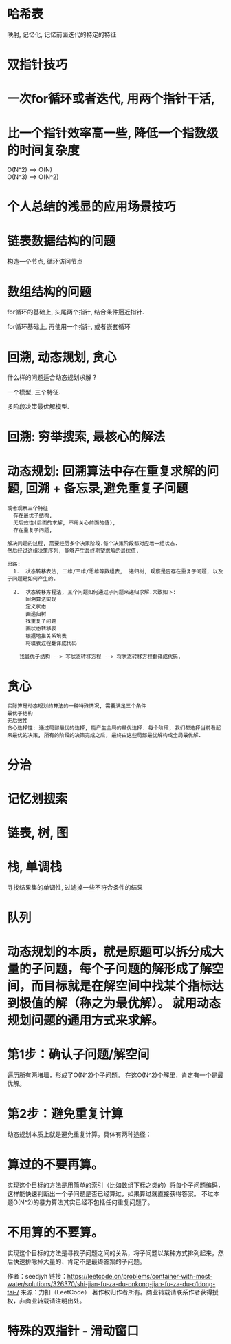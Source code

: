 # 哈希表

映射, 记忆化, 记忆前面迭代的特定的特征



# 双指针技巧
  
  # 一次for循环或者迭代, 用两个指针干活, 
  # 比一个指针效率高一些, 降低一个指数级的时间复杂度
  O(N^2) ==> O(N)   
  O(N^3) ==> O(N^2)


 # 个人总结的浅显的应用场景技巧

   # 链表数据结构的问题
   构造一个节点, 循环访问节点

   # 数组结构的问题
   for循环的基础上, 头尾两个指针, 结合条件逼近指针.
   <!-- 快速排序 -->

   for循环基础上, 再使用一个指针, 或者嵌套循环
   <!-- 最长递增子序列 -->
  



# 回溯, 动态规划, 贪心

什么样的问题适合动态规划求解 ?

一个模型, 三个特征.

多阶段决策最优解模型.

 # 回溯: 穷举搜索, 最核心的解法

 # 动态规划: 回溯算法中存在重复求解的问题, 回溯 + 备忘录,避免重复子问题 
    或者观察三个特征
      存在最优子结构, 
      无后效性(后面的求解, 不用关心前面的值),
      存在重复子问题,

    解决问题的过程, 需要经历多个决策阶段.每个决策阶段都对应着一组状态. 
    然后经过这组决策序列, 能够产生最终期望求解的最优值.

    思路:
      1.  状态转移表法, 二维/三维/思维等数组表,  递归树, 观察是否存在重复子问题, 以及子问题是如何产生的. 
      
      2.  状态转移方程法, 某个问题如何通过子问题来递归求解.大致如下:
          回溯算法实现
          定义状态
          画递归树
          找重复子问题
          画状态转移表
          根据地推关系填表
          将填表过程翻译成代码
  
        找最优子结构 --> 写状态转移方程 --> 将状态转移方程翻译成代码.

  # 贪心
    实际算是动态规划的算法的一种特殊情况, 需要满足三个条件
    最优子结构
    无后效性
    贪心选择性: 通过局部最优的选择, 能产生全局的最优选择. 每个阶段, 我们都选择当前看起来最优的决策, 所有的阶段的决策完成之后, 最终由这些局部最优解构成全局最优解.
 

# 分治



# 记忆划搜索
<!-- 就是自顶向下的递归，动态规划的另外一种实现方式。 -->


# 链表, 树,  图


# 栈, 单调栈
寻找结果集的单调性, 过滤掉一些不符合条件的结果


# 队列





# 动态规划的本质，就是原题可以拆分成大量的子问题，每个子问题的解形成了解空间，而目标就是在解空间中找某个指标达到极值的解（称之为最优解）。 就用动态规划问题的通用方式来求解。

# 第1步：确认子问题/解空间
遍历所有两堵墙，形成了O(N^2)个子问题。 在这O(N^2)个解里，肯定有一个是最优解。

# 第2步：避免重复计算
动态规划本质上就是避免重复计算。具体有两种途径：

# 算过的不要再算。 
实现这个目标的方法是用简单的索引（比如数组下标之类的）将每个子问题编码，这样能快速判断出一个子问题是否已经算过，如果算过就直接获得答案。 不过本题O(N^2)的暴力算法其实已经不包括任何重复问题了。

# 不用算的不要算。 
实现这个目标的方法是寻找子问题之间的关系，将子问题以某种方式排列起来，然后快速排除掉大量的、肯定不是最终答案的子问题。 

作者：seedjyh
链接：https://leetcode.cn/problems/container-with-most-water/solutions/326370/shi-jian-fu-za-du-onkong-jian-fu-za-du-o1dong-tai-/
来源：力扣（LeetCode）
著作权归作者所有。商业转载请联系作者获得授权，非商业转载请注明出处。



# 特殊的双指针  -  滑动窗口

